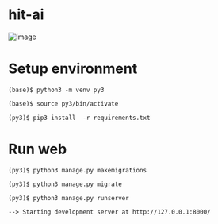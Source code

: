 # hit-ai

![image](img/demo.gif)


# Setup environment

```
(base)$ python3 -m venv py3

(base)$ source py3/bin/activate

(py3)$ pip3 install  -r requirements.txt

```

# Run web




```
(py3)$ python3 manage.py makemigrations

(py3)$ python3 manage.py migrate

(py3)$ python3 manage.py runserver

--> Starting development server at http://127.0.0.1:8000/

```
